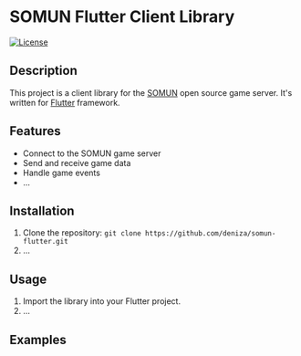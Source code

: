 # SOMUN Flutter Client Library

[![License](https://img.shields.io/badge/license-MIT-blue.svg)](https://github.com/deniza/somun-flutter/blob/main/LICENSE.txt)

## Description
This project is a client library for the [SOMUN](https://github.com/deniza/somun-server) open source game server. It's written for [Flutter](https://flutter.dev) framework.

## Features
- Connect to the SOMUN game server
- Send and receive game data
- Handle game events
- ...

## Installation
1. Clone the repository: `git clone https://github.com/deniza/somun-flutter.git`
2. ...

## Usage
1. Import the library into your Flutter project.
2. ...

## Examples
```dart

